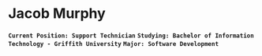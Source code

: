 # Jacob Murphy 

**`Current Position: Support Technician`**
**`Studying: Bachelor of Information Technology - Griffith University`**
**`Major: Software Development`**


<!--### About Me
I am currently studying a Bachelor of Information Technology at Griffith University in my third year. My major is in Software Development, I am passionite in this field as I love making things for myself while still learning all different methods.
I am working on many projects to increase my skills, inside of my degree and in my own time.


## Technical Skills

<img align="left" width="50px" style="padding-right:30px;" src="https://cdn.jsdelivr.net/gh/devicons/devicon/icons/html5/html5-original-wordmark.svg" />       
<img align="left" width="50px" style="padding-right:30px;" src="https://cdn.jsdelivr.net/gh/devicons/devicon/icons/css3/css3-original-wordmark.svg" />
<img align="left" width="50px" style="padding-right:30px;" src="https://cdn.jsdelivr.net/gh/devicons/devicon/icons/python/python-original-wordmark.svg" />
<img align="left" width="50px" style="padding-right:30px;" src="https://cdn.jsdelivr.net/gh/devicons/devicon/icons/mysql/mysql-original-wordmark.svg" />
<img align="left" width="50px" style="padding-right:30px;" src="https://cdn.jsdelivr.net/gh/devicons/devicon/icons/mongodb/mongodb-original-wordmark.svg" />
<img align="left" width="50px" style="padding-right:30px;" src="https://cdn.jsdelivr.net/gh/devicons/devicon/icons/javascript/javascript-original.svg" />
          
          
## Current Projects 
-->
